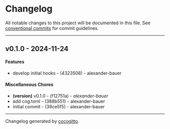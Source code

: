 # Changelog
All notable changes to this project will be documented in this file. See [conventional commits](https://www.conventionalcommits.org/) for commit guidelines.

- - -
## v0.1.0 - 2024-11-24
#### Features
- develop initial hooks - (4323508) - alexander-bauer
#### Miscellaneous Chores
- **(version)** v0.1.0 - (f12751a) - *alexander-bauer*
- add cog.toml - (388b551) - alexander-bauer
- initial commit - (39ce5f5) - alexander-bauer

- - -

Changelog generated by [cocogitto](https://github.com/cocogitto/cocogitto).